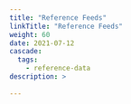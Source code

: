 ```yaml
---
title: "Reference Feeds"
linkTitle: "Reference Feeds"
weight: 60
date: 2021-07-12
cascade:
  tags: 
    - reference-data
description: >
  
---
```



